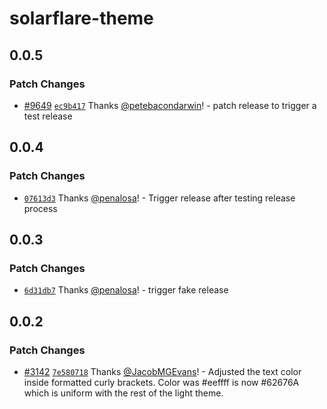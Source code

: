 # solarflare-theme

## 0.0.5

### Patch Changes

- [#9649](https://github.com/cloudflare/workers-sdk/pull/9649) [`ec9b417`](https://github.com/cloudflare/workers-sdk/commit/ec9b417f8ed711e7b5044410e83d781f123a6a62) Thanks [@petebacondarwin](https://github.com/petebacondarwin)! - patch release to trigger a test release

## 0.0.4

### Patch Changes

- [`07613d3`](https://github.com/cloudflare/workers-sdk/commit/07613d3b231779466ca2528ce07385552ec73501) Thanks [@penalosa](https://github.com/penalosa)! - Trigger release after testing release process

## 0.0.3

### Patch Changes

- [`6d31db7`](https://github.com/cloudflare/workers-sdk/commit/6d31db7097b49645854a4e8cbfb066c497a3e7b8) Thanks [@penalosa](https://github.com/penalosa)! - trigger fake release

## 0.0.2

### Patch Changes

- [#3142](https://github.com/cloudflare/workers-sdk/pull/3142) [`7e580718`](https://github.com/cloudflare/workers-sdk/commit/7e580718dad6853714b812e0cdcd970ac22338e1) Thanks [@JacobMGEvans](https://github.com/JacobMGEvans)! - Adjusted the text color inside formatted curly brackets. Color was #eeffff is now #62676A which is uniform with the rest of the light theme.
